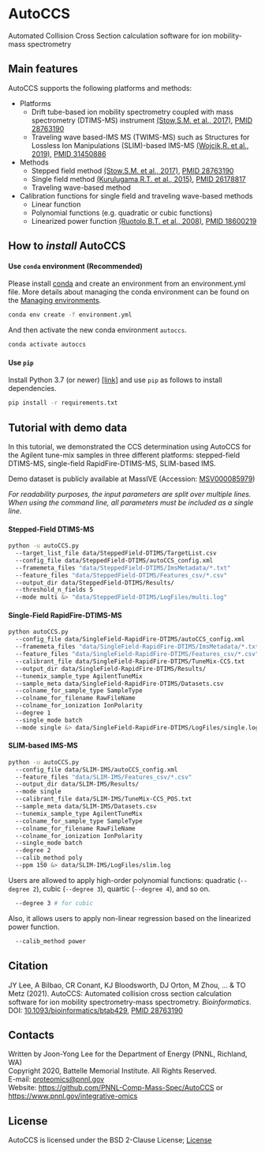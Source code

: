 # AutoCCS #

Automated Collision Cross Section calculation software for ion mobility-mass spectrometry


## Main features ##

AutoCCS supports the following platforms and methods:
- Platforms
  - Drift tube-based ion mobility spectrometry coupled with mass spectrometry (DTIMS-MS) instrument [(Stow,S.M. et al., 2017)](https://doi.org/10.1021/acs.analchem.7b01729), [PMID 28763190](https://pubmed.ncbi.nlm.nih.gov/28763190/)
  - Traveling wave based-IMS MS (TWIMS-MS) such as Structures for Lossless Ion Manipulations (SLIM)-based IMS-MS [(Wojcik,R. et al., 2019)](https://doi.org/10.1021/acs.analchem.9b02808), [PMID 31450886](https://pubmed.ncbi.nlm.nih.gov/31450886/)
- Methods
  - Stepped field method [(Stow,S.M. et al., 2017)](https://doi.org/10.1021/acs.analchem.7b01729), [PMID 28763190](https://pubmed.ncbi.nlm.nih.gov/28763190/)
  - Single field method [(Kurulugama,R.T. et al., 2015)](https://doi.org/10.1039/c5an00991j), [PMID 26178817](https://pubmed.ncbi.nlm.nih.gov/26178817/)
  - Traveling wave-based method 
- Calibration functions for single field and traveling wave-based methods
  - Linear function
  - Polynomial functions (e.g. quadratic or cubic functions)
  - Linearized power function [(Ruotolo,B.T. et al., 2008)](https://doi.org/10.1038/nprot.2008.78), [PMID 18600219](https://pubmed.ncbi.nlm.nih.gov/18600219/)
  

## How to _install_ AutoCCS ##

#### Use `conda` environment (Recommended) ####

Please install [conda](https://docs.anaconda.com/anaconda/install/) and create an environment from an environment.yml file. More details about managing the conda environment can be found on the [Managing environments](https://docs.conda.io/projects/conda/en/latest/user-guide/tasks/manage-environments.html#creating-an-environment-from-an-environment-yml-file).
```bash
conda env create -f environment.yml
```
And then activate the new conda environment `autoccs`.
```bash
conda activate autoccs
```

#### Use `pip` ####

Install Python 3.7 (or newer) [[link]](https://www.python.org/downloads/) and use `pip` as follows to install dependencies. 
```bash
pip install -r requirements.txt
```

## Tutorial with demo data ##
In this tutorial, we demonstrated the CCS determination using AutoCCS for the Agilent tune-mix samples in three different platforms: stepped-field DTIMS-MS, single-field RapidFire-DTIMS-MS, SLIM-based IMS.

Demo dataset is publicly available at MassIVE (Accession: [MSV000085979](https://massive.ucsd.edu/ProteoSAFe/dataset.jsp?accession=MSV000085979))

<i>For readability purposes, the input parameters are split over multiple lines. When using the command line, all parameters must be included as a single line.</i>

#### Stepped-Field DTIMS-MS ####

<!-- 
```bash
python -u autoCCS.py --target_list_file data/SteppedField-DTIMS/TargetList.csv --config_file data/SteppedField-DTIMS/autoCCS_config.xml --framemeta_files "data/SteppedField-DTIMS/ImsMetadata/*.txt" --feature_files "data/SteppedField-DTIMS/Features_csv/*.csv" --output_dir data/SteppedField-DTIMS/Results/ --threshold_n_fields 5 --mode multi &> "data/SteppedField-DTIMS/LogFiles/multi.log"
``` 
-->

```bash
python -u autoCCS.py
  --target_list_file data/SteppedField-DTIMS/TargetList.csv
  --config_file data/SteppedField-DTIMS/autoCCS_config.xml
  --framemeta_files "data/SteppedField-DTIMS/ImsMetadata/*.txt"
  --feature_files "data/SteppedField-DTIMS/Features_csv/*.csv"
  --output_dir data/SteppedField-DTIMS/Results/
  --threshold_n_fields 5
  --mode multi &> "data/SteppedField-DTIMS/LogFiles/multi.log"
```

#### Single-Field RapidFire-DTIMS-MS ####

<!--
```bash
python autoCCS.py --config_file data/SingleField-RapidFire-DTIMS/autoCCS_config.xml --framemeta_files "data/SingleField-RapidFire-DTIMS/ImsMetadata/*.txt" --feature_files "data/SingleField-RapidFire-DTIMS/Features_csv/*.csv" --calibrant_file data/SingleField-RapidFire-DTIMS/TuneMix-CCS.txt --output_dir data/SingleField-RapidFire-DTIMS/Results/ --tunemix_sample_type AgilentTuneMix --sample_meta data/SingleField-RapidFire-DTIMS/Datasets.csv --colname_for_sample_type SampleType --colname_for_filename RawFileName --colname_for_ionization IonPolarity --degree 1 --single_mode batch --mode single &> data/SingleField-RapidFire-DTIMS/LogFiles/single.log
```
-->

```bash
python autoCCS.py
  --config_file data/SingleField-RapidFire-DTIMS/autoCCS_config.xml
  --framemeta_files "data/SingleField-RapidFire-DTIMS/ImsMetadata/*.txt"
  --feature_files "data/SingleField-RapidFire-DTIMS/Features_csv/*.csv"
  --calibrant_file data/SingleField-RapidFire-DTIMS/TuneMix-CCS.txt
  --output_dir data/SingleField-RapidFire-DTIMS/Results/
  --tunemix_sample_type AgilentTuneMix
  --sample_meta data/SingleField-RapidFire-DTIMS/Datasets.csv
  --colname_for_sample_type SampleType
  --colname_for_filename RawFileName
  --colname_for_ionization IonPolarity
  --degree 1
  --single_mode batch
  --mode single &> data/SingleField-RapidFire-DTIMS/LogFiles/single.log
```

#### SLIM-based IMS-MS ####

<!--
```bash
python -u autoCCS.py --config_file data/SLIM-IMS/autoCCS_config.xml --feature_files "data/SLIM-IMS/Features_csv/*.csv" --output_dir data/SLIM-IMS/Results/ --mode single --calibrant_file data/SLIM-IMS/TuneMix-CCS_POS.txt --sample_meta data/SLIM-IMS/Datasets.csv --tunemix_sample_type AgilentTuneMix --colname_for_sample_type SampleType --colname_for_filename RawFileName --colname_for_ionization IonPolarity --single_mode batch --degree 2 --calib_method poly --ppm 150 &> data/SLIM-IMS/LogFiles/slim.log
```
-->

```bash
python -u autoCCS.py
  --config_file data/SLIM-IMS/autoCCS_config.xml
  --feature_files "data/SLIM-IMS/Features_csv/*.csv"
  --output_dir data/SLIM-IMS/Results/
  --mode single
  --calibrant_file data/SLIM-IMS/TuneMix-CCS_POS.txt
  --sample_meta data/SLIM-IMS/Datasets.csv
  --tunemix_sample_type AgilentTuneMix
  --colname_for_sample_type SampleType
  --colname_for_filename RawFileName
  --colname_for_ionization IonPolarity
  --single_mode batch
  --degree 2
  --calib_method poly
  --ppm 150 &> data/SLIM-IMS/LogFiles/slim.log
```
Users are allowed to apply high-order polynomial functions: quadratic (`--degree 2`), cubic (`--degree 3`), quartic (`--degree 4`), and so on.
```bash
  --degree 3 # for cubic
```
Also, it allows users to apply non-linear regression based on the linearized power function.
```bash
  --calib_method power
```

## Citation ##

JY Lee, A Bilbao, CR Conant, KJ Bloodsworth, DJ Orton, M Zhou, ... & TO Metz (2021). AutoCCS: Automated collision cross section calculation software for ion mobility spectrometry-mass spectrometry. <i>Bioinformatics</i>. DOI: [10.1093/bioinformatics/btab429](https://doi.org/10.1093/bioinformatics/btab429), [PMID 28763190](https://pubmed.ncbi.nlm.nih.gov/28763190/)

## Contacts ##

Written by Joon-Yong Lee for the Department of Energy (PNNL, Richland, WA)\
Copyright 2020, Battelle Memorial Institute. All Rights Reserved.\
E-mail: proteomics@pnnl.gov\
Website: https://github.com/PNNL-Comp-Mass-Spec/AutoCCS or https://www.pnnl.gov/integrative-omics


## License ##

AutoCCS is licensed under the BSD 2-Clause License; [License](license.txt)
